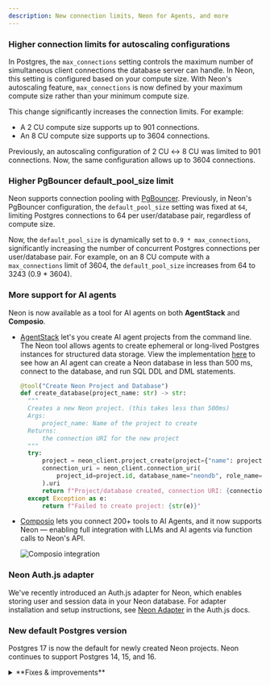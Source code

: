 ```yaml
---
description: New connection limits, Neon for Agents, and more
---
```


### Higher connection limits for autoscaling configurations

In Postgres, the `max_connections` setting controls the maximum number of simultaneous client connections the database server can handle. In Neon, this setting is configured based on your compute size. With Neon's autoscaling feature, `max_connections` is now defined by your maximum compute size rather than your minimum compute size.

This change significantly increases the connection limits. For example:

- A 2 CU compute size supports up to 901 connections.
- An 8 CU compute size supports up to 3604 connections.

Previously, an autoscaling configuration of 2 CU ↔ 8 CU was limited to 901 connections. Now, the same configuration allows up to 3604 connections.

### Higher PgBouncer default_pool_size limit

Neon supports connection pooling with [PgBouncer](https://www.pgbouncer.org/). Previously, in Neon's PgBouncer configuration, the `default_pool_size` setting was fixed at `64`, limiting Postgres connections to 64 per user/database pair, regardless of compute size.

Now, the `default_pool_size` is dynamically set to `0.9 * max_connections`, significantly increasing the number of concurrent Postgres connections per user/database pair. For example, on an 8 CU compute with a `max_connections` limit of 3604, the `default_pool_size` increases from 64 to 3243 (0.9 \* 3604).

### More support for AI agents

Neon is now available as a tool for AI agents on both **AgentStack** and **Composio**.

- [AgentStack](https://github.com/AgentOps-AI/AgentStack) let's you create AI agent projects from the command line. The Neon tool allows agents to create ephemeral or long-lived Postgres instances for structured data storage. View the implementation [here](https://github.com/AgentOps-AI/AgentStack/blob/main/agentstack/templates/crewai/tools/neon_tool.py) to see how an AI agent can create a Neon database in less than 500 ms, connect to the database, and run SQL DDL and DML statements.

  ```python
  @tool("Create Neon Project and Database")
  def create_database(project_name: str) -> str:
    """
    Creates a new Neon project. (this takes less than 500ms)
    Args:
        project_name: Name of the project to create
    Returns:
        the connection URI for the new project
    """
    try:
        project = neon_client.project_create(project={"name": project_name}).project
        connection_uri = neon_client.connection_uri(
            project_id=project.id, database_name="neondb", role_name="neondb_owner"
        ).uri
        return f"Project/database created, connection URI: {connection_uri}"
    except Exception as e:
        return f"Failed to create project: {str(e)}"

  ```

- [Composio](https://composio.dev/) lets you connect 200+ tools to AI Agents, and it now supports Neon — enabling full integration with LLMs and AI agents via function calls to Neon's API.

  ![Composio integration](/docs/relnotes/composio.png)

### Neon Auth.js adapter

We've recently introduced an Auth.js adapter for Neon, which enables storing user and session data in your Neon database. For adapter installation and setup instructions, see [Neon Adapter](https://authjs.dev/getting-started/adapters/neon) in the Auth.js docs.

### New default Postgres version

Postgres 17 is now the default for newly created Neon projects. Neon continues to support Postgres 14, 15, and 16.

<details>

<summary>**Fixes & improvements**</summary>

- **Drizzle Studio update**

  The Drizzle Studio integration that powers the **Tables** page in the Neon Console has been updated. For the latest improvements and fixes, see the [Neon Drizzle Studio Integration Changelog](https://github.com/neondatabase/neon-drizzle-studio-changelog/blob/main/CHANGELOG.md).

- **Console updates**

  Adjusted billing period start dates in the console to align with the beginning of the current month. Previously, timezone differences could cause the start date to display as the last day of the previous month.

- **Virtual Private Networking**

  Fixed an issue where invalid VPC endpoint IDs would not be deleted. Invalid endpoint IDs are now transitioned to a deleted state after 24 hours and automatically removed at a later date.

- **Neon API**

- The [List branches](https://api-docs.neon.tech/reference/listprojectbranches) endpoint now supports sorting and pagination with the addition of `sort_by`, `sort_order`, `limit`, and `cursor` query parameters. The `sorted by` options include `updated_at`, `created_at`, or `name`, and `sort_order` options include `asc` and `desc`. After an initial call, pagination support lets you list the next or previous number of branches specified by the `limit` parameter.
- Added a new [List running operations](tbd) endpoint, which retrieves a list of all running operations for the specified Neon project.

- **Neon API Client**

  The [TypeScript SDK for the Neon API](https://neon.tech/docs/reference/typescript-sdk) was updated to a new version (1.11.4). The new version adds support for creating organization API keys.

- **Neon CLI**

  For the latest Neon CLI updates, you can always refer to the [Neon CLI release page](https://github.com/neondatabase/neonctl/releases).

- **Logical Replication**

  Before dropping a database, Neon now drops any logical replication subscriptions defined in the database.

- **Fixes**

  - Fixed an issue that permitted installing the Neon GitHub integration for organizations or personal accounts where the integration was already installed.

</details>

